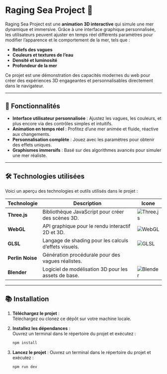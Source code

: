 # Raging Sea Project 🌊  

Raging Sea Project est une **animation 3D interactive** qui simule une mer dynamique et immersive. Grâce à une interface graphique personnalisée, les utilisateurs peuvent ajuster en temps réel différents paramètres pour modifier l’apparence et le comportement de la mer, tels que :  

- **Reliefs des vagues**  
- **Couleurs et textures de l’eau**  
- **Densité et luminosité**  
- **Profondeur de la mer**  

Ce projet est une démonstration des capacités modernes du web pour créer des expériences 3D engageantes et personnalisables directement dans le navigateur.  

---

## 🚀 **Fonctionnalités**  

- **Interface utilisateur personnalisée** : Ajustez les vagues, les couleurs, et plus encore via des contrôles simples et intuitifs.  
- **Animation en temps réel** : Profitez d’une mer animée et fluide, réactive aux changements.  
- **Personnalisation complète** : Jouez avec les paramètres pour obtenir des effets uniques.  
- **Graphismes immersifs** : Basé sur des algorithmes avancés pour simuler une mer réaliste.  

---

## 🛠 **Technologies utilisées**

Voici un aperçu des technologies et outils utilisés dans le projet :  

| Technologie      | Description                                             | Icone                                                                 
|------------------|---------------------------------------------------------|----------------------------------------------------------------------|
| **Three.js**     | Bibliothèque JavaScript pour créer des scènes 3D.       | ![Three.js](https://threejs.org/favicon.ico)                         |
| **WebGL**        | API graphique pour le rendu interactif 2D et 3D.        | ![WebGL](https://img.icons8.com/ios-filled/50/000000/webgl.png)      |
| **GLSL**         | Langage de shading pour les calculs d’effets visuels.   | ![GLSL](https://img.icons8.com/color/50/000000/code.png)             |
| **Perlin Noise** | Génération procédurale pour des vagues réalistes.       |                                                                      |  
| **Blender**      | Logiciel de modélisation 3D pour les assets de base.    | ![Blender](https://www.blender.org/favicon.ico)                      |

---


## 📚 **Installation**  

1. **Téléchargez le projet** :  
   Téléchargez ou clonez ce dépôt sur votre machine locale.  

2. **Installez les dépendances** :  
   Ouvrez un terminal dans le répertoire du projet et exécutez :  
   ```bash
   npm install

3. **Lancez le projet** :
   Ouvrez un terminal dans le répertoire du projet et exécutez :
   ```bash
   npm run dev
